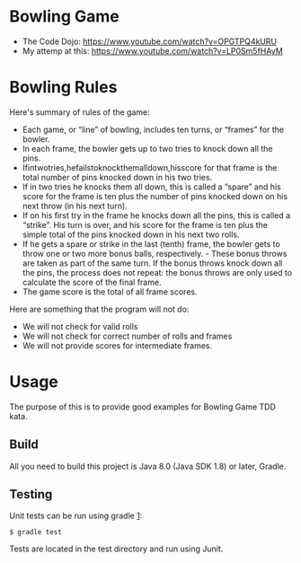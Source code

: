 # Bowling Game

* The Code Dojo: https://www.youtube.com/watch?v=OPGTPQ4kURU
* My attemp at this: https://www.youtube.com/watch?v=LP0Sm5fHAyM

# Bowling Rules

Here's summary of rules of the game: 
- Each game, or “line” of bowling, includes ten turns, or “frames” for the bowler.
- In each frame, the bowler gets up to two tries to knock down all the pins.
- Ifintwotries,hefailstoknockthemalldown,hisscore for that frame is the total number of pins knocked down in his two tries.
- If in two tries he knocks them all down, this is called a “spare” and his score for the frame is ten plus the number of pins knocked down on his next throw (in his next turn).
- If on his first try in the frame he knocks down all the pins, this is called a “strike”. His turn is over, and his score for the frame is ten plus the simple total of the pins knocked down in his next two rolls.
- If he gets a spare or strike in the last (tenth) frame, the bowler gets to throw one or two more bonus balls, respectively. - These bonus throws are taken as part of the same turn. If the bonus throws knock down all the pins, the process does not repeat: the bonus throws are only used to calculate the score of the final frame.
- The game score is the total of all frame scores.

Here are something that the program will not do:
- We will not check for valid rolls
- We will not check for correct number of rolls and frames
- We will not provide scores for intermediate frames.

# Usage

The purpose of this is to provide good examples for Bowling Game TDD kata.

Build
-----

All you need to build this project is Java 8.0 (Java SDK 1.8) or later, Gradle.

Testing
-------

Unit tests can be run using gradle [1]:

    $ gradle test

[1]: http://gradle.org/

Tests are located in the test directory and run using Junit.
